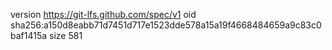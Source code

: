 version https://git-lfs.github.com/spec/v1
oid sha256:a150d8eabb71d7451d717e1523dde578a15a19f4668484659a9c83c0baf1415a
size 581
